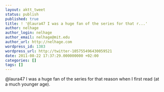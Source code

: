 ```yaml
---
layout: aktt_tweet
status: publish
published: true
title: ! '@laura47 I was a huge fan of the series for that r...'
author: nelhage
author_login: nelhage
author_email: nelhage@mit.edu
author_url: http://nelhage.com
wordpress_id: 1383
wordpress_url: http://twitter-105755496430059521
date: 2011-08-22 17:37:29.000000000 +02:00
categories: []
tags: []
---
```

@laura47 I was a huge fan of the series for that reason when I first read (at a much younger age).
